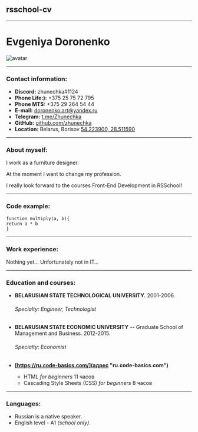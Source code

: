 ##  rsschool-cv

*********

# **Evgeniya Doronenko**

![avatar](https://scontent-waw1-1.xx.fbcdn.net/v/t1.6435-9/p206x206/61208845_10211638277233023_5851969094865125376_n.jpg?_nc_cat=109&ccb=1-5&_nc_sid=da31f3&_nc_ohc=IUJT0Wzx5sEAX8lvxL3&_nc_ht=scontent-waw1-1.xx&oh=00_AT_D6U2e6bAcglIKY-EiTnBO8_OJvrtsJkOJbhJ9Vnht-g&oe=61F2EB50)

*********

### Contact information:
* __Discord:__   zhunechka#1124
* __Phone Life:):__ +375 25 75 72 795
* __Phone MTS:__ +375 29 264 54 44
* __E-mail:__ doronenko.art@yandex.ru
* __Telegram:__  [t.me/Zhunechka](адрес "@Zhunechka")
* __GitHub:__  [github.com/zhunechka](адрес "zhunechka")
* __Location:__  Belarus, Borisov [54.223900, 28.511590](адрес "Belarus, Borisov")
 
*********
### About myself:
I work as a furniture designer.

At the moment I want to change my profession.

I really look forward to the courses Front-End Development in RSSchool!

*********
###  Code example:
```
function multiply(a, b){
return a * b
}
```
*********

### Work experience:
Nothing yet…   Unfortunately not in IT… 

*********
###  Education and courses:
* __BELARUSIAN STATE TECHNOLOGICAL UNIVERSITY.__  2001-2006.
  ###### *Specialty: Engineer, Technologist*
  
* __BELARUSIAN STATE ECONOMIC UNIVERSITY__ -- Graduate School of Management and Business.  2012-2015.
  ###### *Specialty: Economist*
    
*   __[https://ru.code-basics.com/](адрес "ru.code-basics.com")__
     + HTML *for beginners*  11 часов
     + Cascading Style Sheets (CSS)  *for beginners*  8 часов
    

*********
### Languages:
* Russian is a native speaker.
* English level - A1 *(school only)*.
